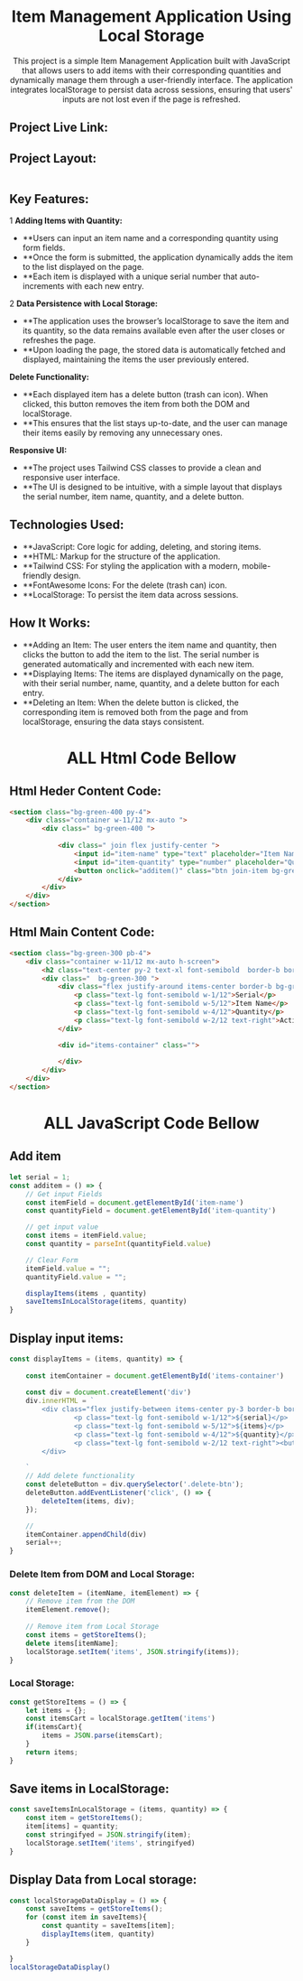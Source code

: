 
<h1 align="center">Item Management Application Using Local Storage</h1>
<p align="center">This project is a simple Item Management Application built with JavaScript that allows users to add items with their corresponding quantities and dynamically manage them through a user-friendly interface. The application integrates localStorage to persist data across sessions, ensuring that users' inputs are not lost even if the page is refreshed.</p>


## Project Live Link: 

## Project Layout:
<img src="Screenshot_1.png" alt="">

## Key Features:

1 **Adding Items with Quantity:**
- **Users can input an item name and a corresponding quantity using form fields.
- **Once the form is submitted, the application dynamically adds the item to the list displayed on the page.
- **Each item is displayed with a unique serial number that auto-increments with each new entry.

2 **Data Persistence with Local Storage:**
- **The application uses the browser’s localStorage to save the item and its quantity, so the data remains available even after the user closes or refreshes the page.
- **Upon loading the page, the stored data is automatically fetched and displayed, maintaining the items the user previously entered.

**Delete Functionality:**
- **Each displayed item has a delete button (trash can icon). When clicked, this button removes the item from both the DOM and localStorage.
- **This ensures that the list stays up-to-date, and the user can manage their items easily by removing any unnecessary ones.

**Responsive UI:**
- **The project uses Tailwind CSS classes to provide a clean and responsive user interface.
- **The UI is designed to be intuitive, with a simple layout that displays the serial number, item name, quantity, and a delete button.



## Technologies Used:

- **JavaScript: Core logic for adding, deleting, and storing items.
- **HTML: Markup for the structure of the application.
- **Tailwind CSS: For styling the application with a modern, mobile-friendly design.
- **FontAwesome Icons: For the delete (trash can) icon.
- **LocalStorage: To persist the item data across sessions.

## How It Works:
- **Adding an Item: The user enters the item name and quantity, then clicks the button to add the item to the list. The serial number is generated automatically and incremented with each new item.
- **Displaying Items: The items are displayed dynamically on the page, with their serial number, name, quantity, and a delete button for each entry.
- **Deleting an Item: When the delete button is clicked, the corresponding item is removed both from the page and from localStorage, ensuring the data stays consistent.


<h1 align="center">ALL Html Code Bellow</h1>


## Html Heder Content Code:
```html
<section class="bg-green-400 py-4">
    <div class="container w-11/12 mx-auto ">
        <div class=" bg-green-400 ">
            
            <div class=" join flex justify-center ">
                <input id="item-name" type="text" placeholder="Item Name" class="input join-item input-bordered w-full max-w-xs" />
                <input id="item-quantity" type="number" placeholder="Quantity" class="input join-item input-bordered w-36 max-w-xs" />
                <button onclick="additem()" class="btn join-item bg-green-200  rounded-r-full ">Add Item</button>
            </div>
        </div>
    </div>
</section>
```

## Html Main Content Code:

```html
<section class="bg-green-300 pb-4">
    <div class="container w-11/12 mx-auto h-screen">
        <h2 class="text-center py-2 text-xl font-semibold  border-b border-green-200">Item Management Application</h2>
        <div class="  bg-green-300 ">
            <div class="flex justify-around items-center border-b bg-green-200 border-green-100 py-4 px-4">
                <p class="text-lg font-semibold w-1/12">Serial</p>
                <p class="text-lg font-semibold w-5/12">Item Name</p>
                <p class="text-lg font-semibold w-4/12">Quantity</p>
                <p class="text-lg font-semibold w-2/12 text-right">Action</p>
            </div>

            <div id="items-container" class="">
                
            </div>
        </div>
    </div>
</section>

```

<h1 align="center">ALL JavaScript Code Bellow</h1>

## Add item
```js
let serial = 1;
const additem = () => {
    // Get input Fields
    const itemField = document.getElementById('item-name')
    const quantityField = document.getElementById('item-quantity')

    // get input value
    const items = itemField.value;
    const quantity = parseInt(quantityField.value)

    // Clear Form 
    itemField.value = "";
    quantityField.value = "";

    displayItems(items , quantity)
    saveItemsInLocalStorage(items, quantity)
}
```

## Display input items:
```js
const displayItems = (items, quantity) => {
    
    const itemContainer = document.getElementById('items-container')
    
    const div = document.createElement('div')
    div.innerHTML = `
        <div class="flex justify-between items-center py-3 border-b border-green-100 hover:bg-green-200 px-4">
                <p class="text-lg font-semibold w-1/12">${serial}</p>
                <p class="text-lg font-semibold w-5/12">${items}</p>
                <p class="text-lg font-semibold w-4/12">${quantity}</p>
                <p class="text-lg font-semibold w-2/12 text-right"><button class="btn btn-error delete-btn"><i class="fa-regular fa-trash-can text-white"></i></button></p>
        </div>

    `
    // Add delete functionality
    const deleteButton = div.querySelector('.delete-btn');
    deleteButton.addEventListener('click', () => {
        deleteItem(items, div);
    });

    // 
    itemContainer.appendChild(div)
    serial++;
}

```

### Delete Item from DOM and Local Storage: 

```js
const deleteItem = (itemName, itemElement) => {
    // Remove item from the DOM
    itemElement.remove();
    
    // Remove item from Local Storage
    const items = getStoreItems();
    delete items[itemName];
    localStorage.setItem('items', JSON.stringify(items));
}
```

### Local Storage:

```js
const getStoreItems = () => {
    let items = {};
    const itemsCart = localStorage.getItem('items')
    if(itemsCart){
        items = JSON.parse(itemsCart);
    }
    return items;
}
```

## Save items in LocalStorage:

```js
const saveItemsInLocalStorage = (items, quantity) => {
    const item = getStoreItems();
    item[items] = quantity;
    const stringifyed = JSON.stringify(item);
    localStorage.setItem('items', stringifyed)
}
```


## Display Data from Local storage:

```js
const localStorageDataDisplay = () => {
    const saveItems = getStoreItems();
    for (const item in saveItems){
        const quantity = saveItems[item];
        displayItems(item, quantity)
    }

}
localStorageDataDisplay()

```